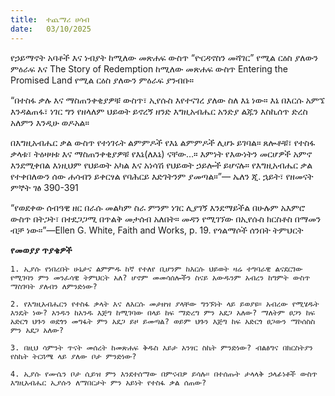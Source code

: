 ```yaml
---
title:  ተጨማሪ ሀሳብ
date:   03/10/2025
---
```


የኃይማኖት አባቶች እና ነብያት ከሚለው መጽሐፍ ውስጥ “ዮርዳኖስን መሻገር” የሚል ርዕስ ያለውን ምዕራፍ እና The Story of Redemption ከሚለው መጽሐፍ ውስጥ Entering the Promised Land የሚል ርዕስ ያለውን ምዕራፍ ያንብቡ።

“በተስፋ ቃሉ እና ማስጠንቀቂያዎቹ ውስጥ፣ ኢየሱስ እየተናገረ ያለው ስለ እኔ ነው። እኔ በእርሱ አምኜ እንዳልጠፋ፣ ነገር ግን የዘላለም ህይወት ይኖረኝ ዘንድ እግዚአብሔር አንድያ ልጁን እስኪሰጥ ድረስ አለምን እንዲሁ ወዶአል።

በእግዚአብሔር ቃል ውስጥ የተነገሩት ልምምዶች የእኔ ልምምዶች ሊሆኑ ይገባል። ጸሎቶቹ፣ የተስፋ ቃላቱ፣ ትዕዛዛቱ እና ማስጠንቀቂያዎቹ የእኔ(ለእኔ) ናቸው…። እምነት የእውነትን መርሆዎች አምኖ እንደሚቀበል እነዚህም የህይወት አካል እና አነሳሽ የህይወት ኃይሎች ይሆናሉ። የእግዚአብሔር ቃል የተቀበለውን ሰው ሐሳብን ይቀርፃል የባሕርይ እድገትንም ያመጣል።”— ኤለን ጂ. ኋይት፣ የዘመናት ምኞት ገፅ 390-391

“የወደቀው ሰብዓዊ ዘር በራሱ መልካም ስራ ምንም ነገር ሊያገኝ እንደማይችል በሁሉም አእምሮ ውስጥ በትጋት፣ በተደጋጋሚ በጥልቅ መታሰብ አለበት። መዳን የሚገኘው በኢየሱስ ክርስቶስ በማመን ብቻ ነው።”—Ellen G. White, Faith and Works, p. 19. የጎልማሶች ሰንበት ትምህርት



**የመወያያ ጥያቄዎች**



`1. ኢያሱ የነበረበት ሁኔታና ልምምዱ ከኛ የተለየ ቢሆንም ከእርሱ ህይወት ዛሬ ተግባራዊ ልናደርገው የሚገባን ምን መንፈሳዊ ትምህርት አለ? ሆኖም መመሳሰሎችን ስናይ አውዱንም አብረን ከግምት ውስጥ ማስገባት ያለብን ለምንድነው?`

`2. የእግዚአብሔርን የተስፋ ቃላት እና ለእርሱ መታዘዝ ያላቸው ግንኙነት ላይ ይወያዩ። አብረው የሚሄዱት እንዴት ነው? አንዱን ከአንዱ እጅግ ከሚገባው በላይ ከፍ ማድረግ ምን አደጋ አለው? ማለትም ፀጋን ከፍ አድርጎ ህጉን ወደጎን መግፋት ምን አደጋ ይዞ ይመጣል? ወይም ህጉን እጅግ ከፍ አድርጎ ፀጋውን ማኮሰስስ ምን አደጋ አለው?`

`3. በዚህ ሳምንት ጥናት መሰረት ከመጽሐፍ ቅዱስ እይታ አንፃር ስኬት ምንድነው? ብልፅግና በክርስትያን የስኬት ትርጓሜ ላይ ያለው ቦታ ምንድነው?`

`4. ኢያሱ የሙሴን ቦታ ሲይዝ ምን እንደተሰማው በምናብዎ ይሳሉ። በተሰጡት ታላላቅ ኃላፊነቶች ውስጥ እግዚአብሔር ኢያሱን ለማበርታት ምን አይነት የተስፋ ቃል ሰጠው?`